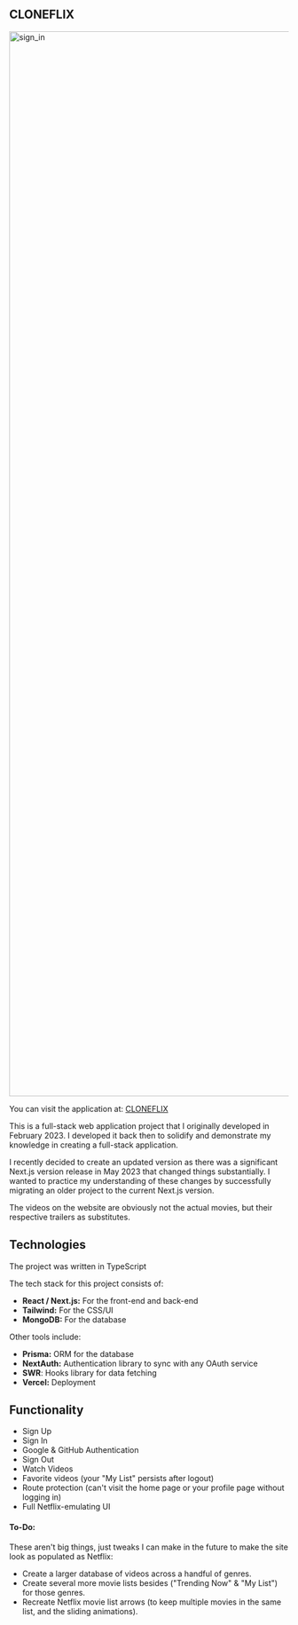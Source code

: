 ## CLONEFLIX

<img width="1920" alt="sign_in" src="https://github.com/Abdullahi-Elmi/CloneFlix/assets/27597882/17a960ff-45b8-4f69-979e-0a819c316492">

You can visit the application at: [CLONEFLIX](https://cloneflix-zeta.vercel.app)

This is a full-stack web application project that I originally developed in February 2023. I developed it back then to solidify and demonstrate my knowledge in creating a full-stack application.

I recently decided to create an updated version as there was a significant Next.js version release in May 2023 that changed things substantially. I wanted to practice my understanding of these changes by successfully migrating an older project to the current Next.js version.

The videos on the website are obviously not the actual movies, but their respective trailers as substitutes.
## Technologies

The project was written in TypeScript

The tech stack for this project consists of:

- **React / Next.js:** For the front-end and back-end
- **Tailwind:** For the CSS/UI
- **MongoDB:** For the database

Other tools include:

- **Prisma:** ORM for the database
- **NextAuth:** Authentication library to sync with any OAuth service
- **SWR**: Hooks library for data fetching
- **Vercel:** Deployment

## Functionality

- Sign Up
- Sign In
- Google & GitHub Authentication
- Sign Out
- Watch Videos
- Favorite videos (your "My List" persists after logout)
- Route protection (can't visit the home page or your profile page without logging in)
- Full Netflix-emulating UI

#### To-Do:

These aren't big things, just tweaks I can make in the future to make the site look as populated as Netflix:

- Create a larger database of videos across a handful of genres.
- Create several more movie lists besides ("Trending Now" & "My List") for those genres.
- Recreate Netflix movie list arrows (to keep multiple movies in the same list, and the sliding animations).
